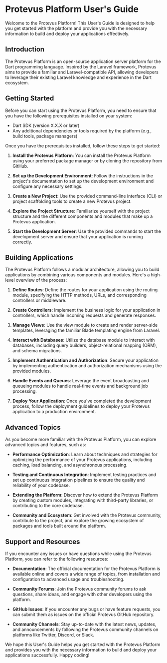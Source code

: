 # Protevus Platform User's Guide

Welcome to the Protevus Platform! This User's Guide is designed to help you get started with the platform and provide you with the necessary information to build and deploy your applications effectively.

## Introduction

The Protevus Platform is an open-source application server platform for the Dart programming language. Inspired by the Laravel framework, Protevus aims to provide a familiar and Laravel-compatible API, allowing developers to leverage their existing Laravel knowledge and experience in the Dart ecosystem.

## Getting Started

Before you can start using the Protevus Platform, you need to ensure that you have the following prerequisites installed on your system:

- Dart SDK (version X.X.X or later)
- Any additional dependencies or tools required by the platform (e.g., build tools, package managers)

Once you have the prerequisites installed, follow these steps to get started:

1. **Install the Protevus Platform**: You can install the Protevus Platform using your preferred package manager or by cloning the repository from GitHub.

2. **Set up the Development Environment**: Follow the instructions in the project's documentation to set up the development environment and configure any necessary settings.

3. **Create a New Project**: Use the provided command-line interface (CLI) or project scaffolding tools to create a new Protevus project.

4. **Explore the Project Structure**: Familiarize yourself with the project structure and the different components and modules that make up a Protevus application.

5. **Start the Development Server**: Use the provided commands to start the development server and ensure that your application is running correctly.

## Building Applications

The Protevus Platform follows a modular architecture, allowing you to build applications by combining various components and modules. Here's a high-level overview of the process:

1. **Define Routes**: Define the routes for your application using the routing module, specifying the HTTP methods, URLs, and corresponding controllers or middleware.

2. **Create Controllers**: Implement the business logic for your application in controllers, which handle incoming requests and generate responses.

3. **Manage Views**: Use the view module to create and render server-side templates, leveraging the familiar Blade templating engine from Laravel.

4. **Interact with Databases**: Utilize the database module to interact with databases, including query builders, object-relational mapping (ORM), and schema migrations.

5. **Implement Authentication and Authorization**: Secure your application by implementing authentication and authorization mechanisms using the provided modules.

6. **Handle Events and Queues**: Leverage the event broadcasting and queueing modules to handle real-time events and background job processing.

7. **Deploy Your Application**: Once you've completed the development process, follow the deployment guidelines to deploy your Protevus application to a production environment.

## Advanced Topics

As you become more familiar with the Protevus Platform, you can explore advanced topics and features, such as:

- **Performance Optimization**: Learn about techniques and strategies for optimizing the performance of your Protevus applications, including caching, load balancing, and asynchronous processing.

- **Testing and Continuous Integration**: Implement testing practices and set up continuous integration pipelines to ensure the quality and reliability of your codebase.

- **Extending the Platform**: Discover how to extend the Protevus Platform by creating custom modules, integrating with third-party libraries, or contributing to the core codebase.

- **Community and Ecosystem**: Get involved with the Protevus community, contribute to the project, and explore the growing ecosystem of packages and tools built around the platform.

## Support and Resources

If you encounter any issues or have questions while using the Protevus Platform, you can refer to the following resources:

- **Documentation**: The official documentation for the Protevus Platform is available online and covers a wide range of topics, from installation and configuration to advanced usage and troubleshooting.

- **Community Forums**: Join the Protevus community forums to ask questions, share ideas, and engage with other developers using the platform.

- **GitHub Issues**: If you encounter any bugs or have feature requests, you can submit them as issues on the official Protevus GitHub repository.

- **Community Channels**: Stay up-to-date with the latest news, updates, and announcements by following the Protevus community channels on platforms like Twitter, Discord, or Slack.

We hope this User's Guide helps you get started with the Protevus Platform and provides you with the necessary information to build and deploy your applications successfully. Happy coding!
